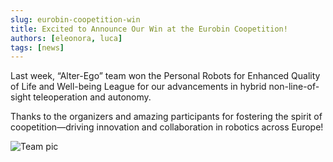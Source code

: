 ```yaml
---
slug: eurobin-coopetition-win
title: Excited to Announce Our Win at the Eurobin Coopetition!
authors: [eleonora, luca]
tags: [news]
---
```


Last week, “Alter-Ego” team won the Personal Robots for Enhanced Quality of Life and Well-being League for our advancements in hybrid non-line-of-sight teleoperation and autonomy.

<!-- truncate -->

Thanks to the organizers and amazing participants for fostering the spirit of coopetition—driving innovation and collaboration in robotics across Europe!

![Team pic](https://media.licdn.com/dms/image/v2/D4D22AQG7xgOkR8IkLQ/feedshare-shrink_2048_1536/feedshare-shrink_2048_1536/0/1733492966797?e=1756944000&v=beta&t=HbHTmPSZ-CPenQwaefLmvu32bH-z8CYD4efpLuhreWc)

